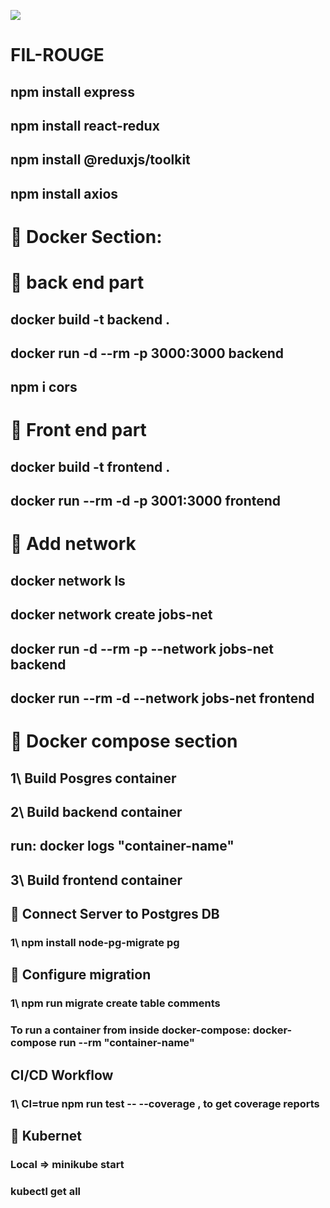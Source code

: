 ![](https://github.com/Salim255/FIL-ROUGE/workflows/CI/badge.svg?branch=develop&event=push)

# FIL-ROUGE

## npm install express

## npm install react-redux

## npm install @reduxjs/toolkit

## npm install axios

# 🍎 Docker Section:

# 🍌 back end part

## docker build -t backend .

## docker run -d --rm -p 3000:3000 backend

## npm i cors

# 🍌 Front end part

## docker build -t frontend .

## docker run --rm -d -p 3001:3000 frontend

# 🍎 Add network

## docker network ls

## docker network create jobs-net

## docker run -d --rm -p --network jobs-net backend

## docker run --rm -d --network jobs-net frontend

# 🍎 Docker compose section

## 1\ Build Posgres container

## 2\ Build backend container

## run: docker logs "container-name"

## 3\ Build frontend container

## 🍎 Connect Server to Postgres DB

### 1\ npm install node-pg-migrate pg

## 🍎 Configure migration

### 1\ npm run migrate create table comments

### To run a container from inside docker-compose: docker-compose run --rm "container-name"

## CI/CD Workflow

### 1\ CI=true npm run test -- --coverage , to get coverage reports

## 🍎 Kubernet

### Local => minikube start

### kubectl get all

##
